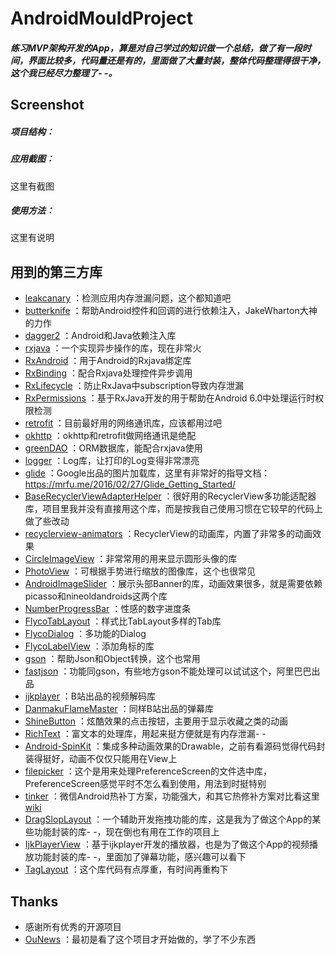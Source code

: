 # AndroidMouldProject

##### 练习MVP架构开发的App，算是对自己学过的知识做一个总结，做了有一段时间，界面比较多，代码量还是有的，里面做了大量封装，整体代码整理得很干净，这个我已经尽力整理了- -。

## Screenshot

##### 项目结构：

##### 应用截图：

这里有截图
##### 使用方法：
这里有说明

## 用到的第三方库

- [leakcanary](https://github.com/square/leakcanary)
	：检测应用内存泄漏问题，这个都知道吧
- [butterknife](https://github.com/JakeWharton/butterknife)
	：帮助Android控件和回调的进行依赖注入，JakeWharton大神的力作
- [dagger2](https://github.com/google/dagger)
	：Android和Java依赖注入库
- [rxjava](https://github.com/ReactiveX/RxJava)
	：一个实现异步操作的库，现在非常火
- [RxAndroid](https://github.com/ReactiveX/RxAndroid)
	：用于Android的Rxjava绑定库
- [RxBinding](https://github.com/JakeWharton/RxBinding)
	：配合Rxjava处理控件异步调用
- [RxLifecycle](https://github.com/trello/RxLifecycle)
	：防止RxJava中subscription导致内存泄漏
- [RxPermissions](https://github.com/tbruyelle/RxPermissions)
	：基于RxJava开发的用于帮助在Android 6.0中处理运行时权限检测
- [retrofit](https://github.com/square/retrofit)
	：目前最好用的网络通讯库，应该都用过吧
- [okhttp](https://github.com/square/okhttp)
	：okhttp和retrofit做网络通讯是绝配
- [greenDAO](https://github.com/greenrobot/greenDAO)
	：ORM数据库，能配合rxjava使用
- [logger](https://github.com/orhanobut/logger)
	：Log库，让打印的Log变得非常漂亮
- [glide](https://github.com/bumptech/glide)
	：Google出品的图片加载库，这里有非常好的指导文档：https://mrfu.me/2016/02/27/Glide_Getting_Started/
- [BaseRecyclerViewAdapterHelper](https://github.com/CymChad/BaseRecyclerViewAdapterHelper)
	：很好用的RecyclerView多功能适配器库，项目里我并没有直接用这个库，而是按我自己使用习惯在它较早的代码上做了些改动
- [recyclerview-animators](https://github.com/wasabeef/recyclerview-animators)
	：RecyclerView的动画库，内置了非常多的动画效果
- [CircleImageView](https://github.com/hdodenhof/CircleImageView)
	：非常常用的用来显示圆形头像的库
- [PhotoView](https://github.com/chrisbanes/PhotoView)
	：可根据手势进行缩放的图像库，这个也很常见
- [AndroidImageSlider](https://github.com/daimajia/AndroidImageSlider)
	：展示头部Banner的库，动画效果很多，就是需要依赖picasso和nineoldandroids这两个库
- [NumberProgressBar](https://github.com/daimajia/NumberProgressBar)
	：性感的数字进度条
- [FlycoTabLayout](https://github.com/H07000223/FlycoTabLayout)
	：样式比TabLayout多样的Tab库
- [FlycoDialog](https://github.com/H07000223/FlycoDialog_Master)
	：多功能的Dialog
- [FlycoLabelView](https://github.com/H07000223/FlycoLabelView)
	：添加角标的库
- [gson](https://github.com/google/gson)
	：帮助Json和Object转换，这个也常用
- [fastjson](https://github.com/alibaba/fastjson)
	：功能同gson，有些地方gson不能处理可以试试这个，阿里巴巴出品
- [ijkplayer](https://github.com/Bilibili/ijkplayer)
	：B站出品的视频解码库
- [DanmakuFlameMaster](https://github.com/Bilibili/DanmakuFlameMaster)
	：同样B站出品的弹幕库
- [ShineButton](https://github.com/ChadCSong/ShineButton)
	：炫酷效果的点击按钮，主要用于显示收藏之类的动画
- [RichText](https://github.com/zzhoujay/RichText)
	：富文本的处理库，用起来挺方便就是有内存泄漏- -
- [Android-SpinKit](https://github.com/ybq/Android-SpinKit)
	：集成多种动画效果的Drawable，之前有看源码觉得代码封装得挺好，动画不仅仅只能用在View上
- [filepicker](https://github.com/Angads25/android-filepicker)
	：这个是用来处理PreferenceScreen的文件选中库，PreferenceScreen感觉平时不怎么看到使用，用法到时挺特别
- [tinker](https://github.com/Tencent/tinker)
	：微信Android热补丁方案，功能强大，和其它热修补方案对比看这里[wiki](https://github.com/Tencent/tinker/wiki)
- [DragSlopLayout](https://github.com/Rukey7/DragSlopLayout)
	：一个辅助开发拖拽功能的库，这是我为了做这个App的某些功能封装的库- -，现在倒也有用在工作的项目上
- [IjkPlayerView](https://github.com/Rukey7/IjkPlayerView)
	：基于ijkplayer开发的播放器，也是为了做这个App的视频播放功能封装的库- -，里面加了弹幕功能，感兴趣可以看下
- [TagLayout](https://github.com/Rukey7/TagLayout)
	：这个库代码有点厚重，有时间再重构下
	
Thanks
---

- 感谢所有优秀的开源项目
- [OuNews](https://github.com/oubowu/OuNews)
	：最初是看了这个项目才开始做的，学了不少东西

